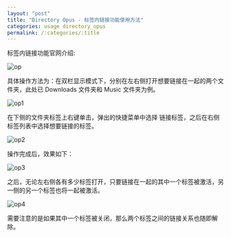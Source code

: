 ```yaml
---
layout: "post"
title: "Directory Opus - 标签内链接功能使用方法"
categories: usage directory_opus
permalink: /:categories/:title
---
```


标签内链接功能官网介绍:

![op](https://i.imgur.com/nAIQyTJ.png)

具体操作方法为：在双栏显示模式下，分别在左右侧打开想要链接在一起的两个文件夹，此处已 Downloads 文件夹和 Music 文件夹为例。

![op1](https://i.imgur.com/CNfqPGd.png)

在下侧的文件夹标签上右键单击，弹出的快捷菜单中选择 链接标签，之后在右侧标签列表中选择想要链接的标签。

![op2](https://i.imgur.com/QiQvPlH.png)

操作完成后，效果如下：

![op3](https://i.imgur.com/0pixgUl.png)


之后，无论左右侧各有多少标签打开，只要链接在一起的其中一个标签被激活，另一侧的另一个标签也将一起被激活。

![op4](https://i.imgur.com/4vlxt2z.gif)

需要注意的是如果其中一个标签被关闭，那么两个标签之间的链接关系也随即解除。
